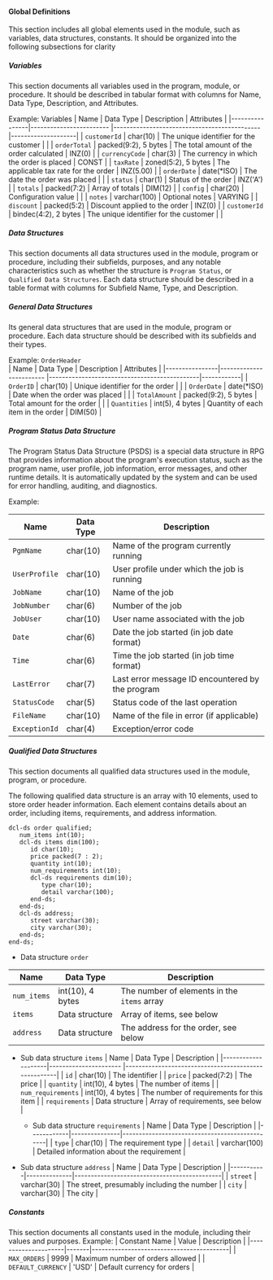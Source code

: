 #### Global Definitions
This section includes all global elements used in the module, such as variables, data structures, constants. It should be organized into the following subsections for clarity

##### Variables 
This section documents all variables used in the program, module, or procedure. It should be described in tabular format with columns for Name, Data Type, Description, and Attributes.

Example: Variables
| Name           | Data Type               | Description                                 | Attributes         |
|----------------|------------------------ |---------------------------------------------|--------------------|
| `customerId`   | char(10)                | The unique identifier for the customer      |                    |
| `orderTotal`   | packed(9:2), 5 bytes    | The total amount of the order calculated    | INZ(0)             |
| `currencyCode` | char(3)                 | The currency in which the order is placed   | CONST              |
| `taxRate`      | zoned(5:2), 5 bytes     | The applicable tax rate for the order       | INZ(5.00)          |
| `orderDate`    | date(*ISO)              | The date the order was placed               |                    |
| `status`       | char(1)                 | Status of the order                         | INZ('A')           |
| `totals`       | packed(7:2)             | Array of totals                             | DIM(12)            |
| `config`       | char(20)                | Configuration value                         |                    |
| `notes`        | varchar(100)            | Optional notes                              | VARYING            |
| `discount`     | packed(5:2)             | Discount applied to the order               | INZ(0)             |
| `customerId`   | bindec(4:2), 2 bytes    | The unique identifier for the customer      |                    |

##### Data Structures

This section documents all data structures used in the module, program or procedure, including their subfields, purposes, and any notable characteristics such as whether the structure is `Program Status`, or `Qualified Data Structures`. Each data structure should be described in a table format with columns for Subfield Name, Type, and Description.

##### General Data Structures

Its general data structures that are used in the module, program or procedure.  Each data structure should be described with its subfields and their types.

Example: `OrderHeader`  
| Name           | Data Type               | Description                                  | Attributes |
|----------------|------------------------ |----------------------------------------------|------------|
| `OrderID`      | char(10)                | Unique identifier for the order              |            |
| `OrderDate`    | date(*ISO)              | Date when the order was placed               |            |
| `TotalAmount`  | packed(9:2), 5 bytes    | Total amount for the order                   |            |
| `Quantities`   | int(5), 4 bytes         | Quantity of each item in the order           | DIM(50)    |

##### Program Status Data Structure
The Program Status Data Structure (PSDS) is a special data structure in RPG that provides information about the program's execution status, such as the program name, user profile, job information, error messages, and other runtime details. It is automatically updated by the system and can be used for error handling, auditing, and diagnostics.

Example: 

| Name            | Data Type     | Description                                         |
|-----------------|--------------|-----------------------------------------------------|
| `PgmName`       | char(10)     | Name of the program currently running               |
| `UserProfile`   | char(10)     | User profile under which the job is running         |
| `JobName`       | char(10)     | Name of the job                                     |
| `JobNumber`     | char(6)      | Number of the job                                   |
| `JobUser`       | char(10)     | User name associated with the job                   |
| `Date`          | char(6)      | Date the job started (in job date format)           |
| `Time`          | char(6)      | Time the job started (in job time format)           |
| `LastError`     | char(7)      | Last error message ID encountered by the program    |
| `StatusCode`    | char(5)      | Status code of the last operation                   |
| `FileName`      | char(10)     | Name of the file in error (if applicable)           |
| `ExceptionId`   | char(4)      | Exception/error code                                |


##### Qualified Data Structures

This section documents all qualified data structures used in the module, program, or procedure.

The following qualified data structure is an array with 10 elements, used to store order header information. Each element contains details about an order, including items, requirements, and address information.

```rpgle
dcl-ds order qualified;
   num_items int(10);
   dcl-ds items dim(100);
      id char(10);
      price packed(7 : 2);
      quantity int(10);
      num_requirements int(10);
      dcl-ds requirements dim(10);
         type char(10);
         detail varchar(100);
      end-ds;
   end-ds;
   dcl-ds address;
      street varchar(30);
      city varchar(30);
   end-ds;
end-ds;
```
- Data structure `order`

| Name         | Data Type            | Description                                   |
|--------------|----------------------|-----------------------------------------------|
| `num_items`  | int(10), 4 bytes     | The number of elements in the `items` array   |
| `items`      | Data structure       | Array of items, see below                     |
| `address`    | Data structure       | The address for the order, see below          |

- Sub data structure `items`
  | Name               | Data Type             | Description                                         |
  |--------------------|---------------------- |-----------------------------------------------------|
  | `id`               | char(10)              | The identifier                                      |
  | `price`            | packed(7:2)           | The price                                           |
  | `quantity`         | int(10), 4 bytes      | The number of items                                 |
  | `num_requirements` | int(10), 4 bytes      | The number of requirements for this item            |
  | `requirements`     | Data structure        | Array of requirements, see below                    |

  - Sub data structure `requirements`
  | Name       | Data Type      | Description                                   |
  |------------|---------------|-----------------------------------------------|
  | `type`     | char(10)      | The requirement type                          |
  | `detail`   | varchar(100)  | Detailed information about the requirement     |

- Sub data structure `address` 
  | Name      | Data Type     | Description                                 |
  |-----------|--------------|---------------------------------------------|
  | `street`  | varchar(30)  | The street, presumably including the number |
  | `city`    | varchar(30)  | The city                                   |

##### Constants
This section documents all constants used in the module, including their values and purposes.
Example: 
| Constant Name       | Value | Description                              |
|---------------------|-------|------------------------------------------|
| `MAX_ORDERS`        | 9999  | Maximum number of orders allowed         |
| `DEFAULT_CURRENCY`  | 'USD' | Default currency for orders              |
